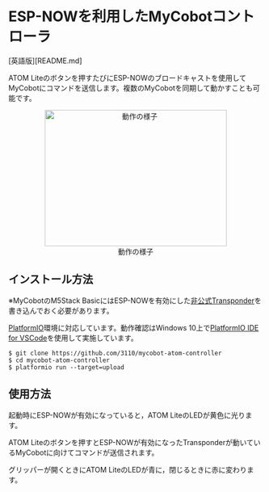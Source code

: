 # ESP-NOWを利用したMyCobotコントローラ

[英語版][README.md]

ATOM Liteのボタンを押すたびにESP-NOWのブロードキャストを使用してMyCobotにコマンドを送信します。複数のMyCobotを同期して動かすことも可能です。

<div align="center">
<a href="https://www.youtube.com/watch?feature=player_embedded&v=9meBfmLa9Z8
" target="_blank"><img src="https://img.youtube.com/vi/9meBfmLa9Z8/0.jpg"
alt="動作の様子" width="360" height="270" /></a><br>
動作の様子
</div>

## インストール方法

※MyCobotのM5Stack BasicにはESP-NOWを有効にした[非公式Transponder](https://github.com/3110/mycobot-transponder)を書き込んでおく必要があります。

[PlatformIO](https://platformio.org/)環境に対応しています。動作確認はWindows 10上で[PlatformIO IDE for VSCode](https://platformio.org/install/ide?install=vscode)を使用して実施しています。

```
$ git clone https://github.com/3110/mycobot-atom-controller
$ cd mycobot-atom-controller
$ platformio run --target=upload
```

## 使用方法

起動時にESP-NOWが有効になっていると，ATOM LiteのLEDが黄色に光ります。

ATOM Liteのボタンを押すとESP-NOWが有効になったTransponderが動いているMyCobotに向けてコマンドが送信されます。

グリッパーが開くときにATOM LiteのLEDが青に，閉じるときに赤に変わります。
